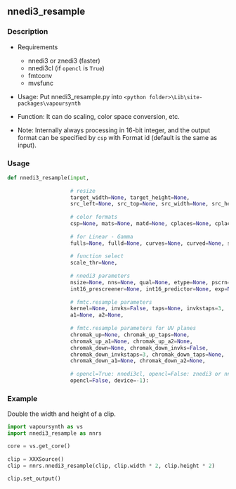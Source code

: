 ## nnedi3_resample

### Description

* Requirements
  * nnedi3 or znedi3 (faster)
  * nnedi3cl (if `opencl` is `True`)
  * fmtconv
  * mvsfunc

* Usage: Put nnedi3_resample.py into `<python folder>\Lib\site-packages\vapoursynth`

* Function: It can do scaling, color space conversion, etc.

* Note: Internally always processing in 16-bit integer, and the output format can be specified by `csp` with Format id (default is the same as input).

### Usage

```python
def nnedi3_resample(input,
                    
                    # resize
                    target_width=None, target_height=None, 
                    src_left=None, src_top=None, src_width=None, src_height=None,
                    
                    # color formats
                    csp=None, mats=None, matd=None, cplaces=None, cplaced=None,
                    
                    # for Linear - Gamma
                    fulls=None, fulld=None, curves=None, curved=None, sigmoid=None,
                    
                    # function select
                    scale_thr=None,
                    
                    # nnedi3 parameters
                    nsize=None, nns=None, qual=None, etype=None, pscrn=None, opt=None,
                    int16_prescreener=None, int16_predictor=None, exp=None,
                    
                    # fmtc.resample parameters
                    kernel=None, invks=False, taps=None, invkstaps=3,
                    a1=None, a2=None,
                    
                    # fmtc.resample parameters for UV planes
                    chromak_up=None, chromak_up_taps=None,
                    chromak_up_a1=None, chromak_up_a2=None,
                    chromak_down=None, chromak_down_invks=False,
                    chromak_down_invkstaps=3, chromak_down_taps=None,
                    chromak_down_a1=None, chromak_down_a2=None,
                    
                    # opencl=True: nnedi3cl, opencl=False: znedi3 or nnedi3 (if doesn't have libznedi3.dll)
                    opencl=False, device=-1):
```

### Example

Double the width and height of a clip.

```python
import vapoursynth as vs
import nnedi3_resample as nnrs

core = vs.get_core()
    
clip = XXXSource()
clip = nnrs.nnedi3_resample(clip, clip.width * 2, clip.height * 2)

clip.set_output()
```
